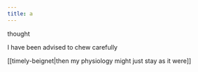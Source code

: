 ```yaml
---
title: a
---
```


thought

I have been advised
to chew carefully

 [[timely-beignet|then my physiology might just stay as it were]]